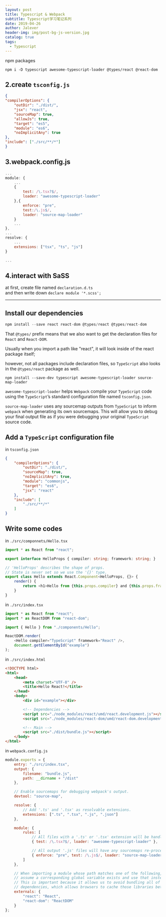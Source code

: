 ```yaml
---
layout: post
title: Typescript & Webpack
subtitle: Typescript学习笔记系列
date: 2019-04-26
author: Jalever
header-img: img/post-bg-js-version.jpg
catalog: true
tags:
  - Typescript
---
```


npm packages
```
npm i -D typescript awesome-typescript-loader @types/react @react-dom
```

## 2.create `tsconfig.js`
```json
{
"compilerOptions": {
    "outDir": "./dist/",
    "jsx": "react",
    "sourceMap": true,
    "allowJs": true,
    "target": "es5",
    "module": "es6",
    "noImplicitAny": true
},
"include": ["./src/**/*"]
}
```

## 3.webpack.config.js
```js
...
module: {
    ...
    {
        test: /\.tsx?$/,
        loader: "awesome-typescript-loader"
    },{
        enforce: "pre",
        test:/\.js$/,
        loader: "source-map-loader"
    }
    ...
},
...
resolve: {
    ...
    extensions: ["tsx", "ts", "js"]
}

...
```

## 4.interact with SaSS
at first, create file named `declaration.d.ts` <br/>
and then write down `declare module '*.scss';`


---

## Install our dependencies
```js
npm install --save react react-dom @types/react @types/react-dom
```
That `@types/` prefix means that we also want to get the declaration files for `React` and `React-DOM`.<br/>

Usually when you import a path like "react", it will look inside of the react package itself;<br/>

however, not all packages include declaration files, so `TypeScript` also looks in the `@types/react` package as well.

```git
npm install --save-dev typescript awesome-typescript-loader source-map-loader
```
`awesome-typescript-loader` helps `Webpack` compile your `TypeScript` code using the `TypeScript`’s standard configuration file named `tsconfig.json`. <br/>

`source-map-loader` uses any sourcemap outputs from `TypeScript` to inform `webpack` when generating its own sourcemaps. This will allow you to debug your final output file as if you were debugging your original `TypeScript` source code.

## Add a `TypeScript` configuration file
in `tsconfig.json`
```json
{
    "compilerOptions": {
        "outDir": "./dist/",
        "sourceMap": true,
        "noImplicitAny": true,
        "module": "commonjs",
        "target": "es6",
        "jsx": "react"
    },
    "include": [
        "./src/**/*"
    ]
}
```

## Write some codes
in `./src/componnets/Hello.tsx`
```typescript
import * as React from "react";

export interface HelloProps { compiler: string; framework: string; }

// 'HelloProps' describes the shape of props.
// State is never set so we use the '{}' type.
export class Hello extends React.Component<HelloProps, {}> {
    render() {
        return <h1>Hello from {this.props.compiler} and {this.props.framework}!</h1>;
    }
}
```

in `./src/index.tsx`
```typescript
import * as React from "react";
import * as ReactDOM from "react-dom";

import { Hello } from "./components/Hello";

ReactDOM.render(
    <Hello compiler="TypeScript" framework="React" />,
    document.getElementById("example")
);
```

in `./src/index.html`
```html
<!DOCTYPE html>
<html>
    <head>
        <meta charset="UTF-8" />
        <title>Hello React!</title>
    </head>
    <body>
        <div id="example"></div>

        <!-- Dependencies -->
        <script src="./node_modules/react/umd/react.development.js"></script>
        <script src="./node_modules/react-dom/umd/react-dom.development.js"></script>

        <!-- Main -->
        <script src="./dist/bundle.js"></script>
    </body>
</html>
```


in `webpack.config.js`
```js
module.exports = {
    entry: "./src/index.tsx",
    output: {
        filename: "bundle.js",
        path: __dirname + "/dist"
    },

    // Enable sourcemaps for debugging webpack's output.
    devtool: "source-map",

    resolve: {
        // Add '.ts' and '.tsx' as resolvable extensions.
        extensions: [".ts", ".tsx", ".js", ".json"]
    },

    module: {
        rules: [
            // All files with a '.ts' or '.tsx' extension will be handled by 'awesome-typescript-loader'.
            { test: /\.tsx?$/, loader: "awesome-typescript-loader" },

            // All output '.js' files will have any sourcemaps re-processed by 'source-map-loader'.
            { enforce: "pre", test: /\.js$/, loader: "source-map-loader" }
        ]
    },

    // When importing a module whose path matches one of the following, just
    // assume a corresponding global variable exists and use that instead.
    // This is important because it allows us to avoid bundling all of our
    // dependencies, which allows browsers to cache those libraries between builds.
    externals: {
        "react": "React",
        "react-dom": "ReactDOM"
    }
};
```
